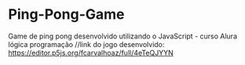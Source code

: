 # Ping-Pong-Game
Game de ping pong desenvolvido utilizando o JavaScript - curso Alura lógica programação
//link do jogo desenvolvido: https://editor.p5js.org/fcarvalhoaz/full/4eTeQJYYN
